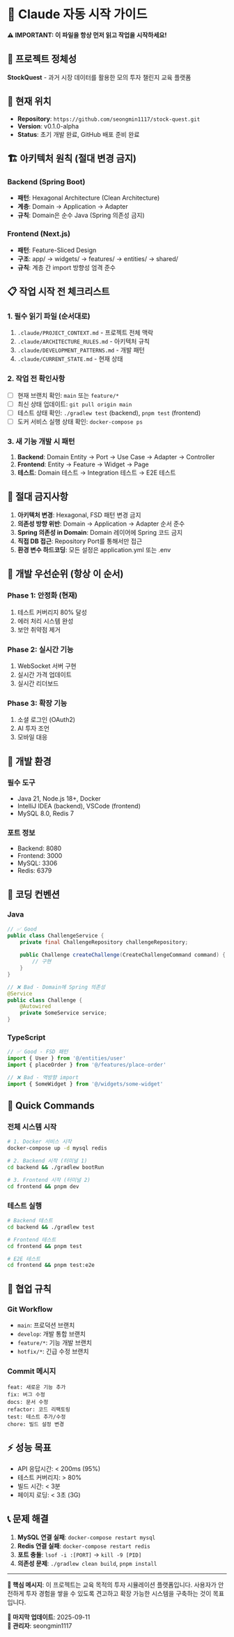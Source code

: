 # 🤖 Claude 자동 시작 가이드

**⚠️ IMPORTANT: 이 파일을 항상 먼저 읽고 작업을 시작하세요!**

## 🎯 프로젝트 정체성
**StockQuest** - 과거 시장 데이터를 활용한 모의 투자 챌린지 교육 플랫폼

## 📍 현재 위치
- **Repository**: `https://github.com/seongmin1117/stock-quest.git`
- **Version**: v0.1.0-alpha
- **Status**: 초기 개발 완료, GitHub 배포 준비 완료

## 🏗️ 아키텍처 원칙 (절대 변경 금지)

### Backend (Spring Boot)
- **패턴**: Hexagonal Architecture (Clean Architecture)
- **계층**: Domain → Application → Adapter
- **규칙**: Domain은 순수 Java (Spring 의존성 금지)

### Frontend (Next.js)
- **패턴**: Feature-Sliced Design  
- **구조**: app/ → widgets/ → features/ → entities/ → shared/
- **규칙**: 계층 간 import 방향성 엄격 준수

## 📋 작업 시작 전 체크리스트

### 1. 필수 읽기 파일 (순서대로)
1. `.claude/PROJECT_CONTEXT.md` - 프로젝트 전체 맥락
2. `.claude/ARCHITECTURE_RULES.md` - 아키텍처 규칙
3. `.claude/DEVELOPMENT_PATTERNS.md` - 개발 패턴
4. `.claude/CURRENT_STATE.md` - 현재 상태

### 2. 작업 전 확인사항
- [ ] 현재 브랜치 확인: `main` 또는 `feature/*`
- [ ] 최신 상태 업데이트: `git pull origin main`
- [ ] 테스트 상태 확인: `./gradlew test` (backend), `pnpm test` (frontend)
- [ ] 도커 서비스 실행 상태 확인: `docker-compose ps`

### 3. 새 기능 개발 시 패턴
1. **Backend**: Domain Entity → Port → Use Case → Adapter → Controller
2. **Frontend**: Entity → Feature → Widget → Page
3. **테스트**: Domain 테스트 → Integration 테스트 → E2E 테스트

## 🚫 절대 금지사항

1. **아키텍처 변경**: Hexagonal, FSD 패턴 변경 금지
2. **의존성 방향 위반**: Domain → Application → Adapter 순서 준수
3. **Spring 의존성 in Domain**: Domain 레이어에 Spring 코드 금지
4. **직접 DB 접근**: Repository Port를 통해서만 접근
5. **환경 변수 하드코딩**: 모든 설정은 application.yml 또는 .env

## 🎯 개발 우선순위 (항상 이 순서)

### Phase 1: 안정화 (현재)
1. 테스트 커버리지 80% 달성
2. 에러 처리 시스템 완성
3. 보안 취약점 제거

### Phase 2: 실시간 기능
1. WebSocket 서버 구현
2. 실시간 가격 업데이트
3. 실시간 리더보드

### Phase 3: 확장 기능
1. 소셜 로그인 (OAuth2)
2. AI 투자 조언
3. 모바일 대응

## 🔧 개발 환경

### 필수 도구
- Java 21, Node.js 18+, Docker
- IntelliJ IDEA (backend), VSCode (frontend)
- MySQL 8.0, Redis 7

### 포트 정보
- Backend: 8080
- Frontend: 3000  
- MySQL: 3306
- Redis: 6379

## 📝 코딩 컨벤션

### Java
```java
// ✅ Good
public class ChallengeService {
    private final ChallengeRepository challengeRepository;
    
    public Challenge createChallenge(CreateChallengeCommand command) {
        // 구현
    }
}

// ❌ Bad - Domain에 Spring 의존성
@Service
public class Challenge {
    @Autowired
    private SomeService service;
}
```

### TypeScript
```typescript
// ✅ Good - FSD 패턴
import { User } from '@/entities/user'
import { placeOrder } from '@/features/place-order'

// ❌ Bad - 역방향 import
import { SomeWidget } from '@/widgets/some-widget'
```

## 🚀 Quick Commands

### 전체 시스템 시작
```bash
# 1. Docker 서비스 시작
docker-compose up -d mysql redis

# 2. Backend 시작 (터미널 1)
cd backend && ./gradlew bootRun

# 3. Frontend 시작 (터미널 2)
cd frontend && pnpm dev
```

### 테스트 실행
```bash
# Backend 테스트
cd backend && ./gradlew test

# Frontend 테스트  
cd frontend && pnpm test

# E2E 테스트
cd frontend && pnpm test:e2e
```

## 🤝 협업 규칙

### Git Workflow
- `main`: 프로덕션 브랜치
- `develop`: 개발 통합 브랜치  
- `feature/*`: 기능 개발 브랜치
- `hotfix/*`: 긴급 수정 브랜치

### Commit 메시지
```
feat: 새로운 기능 추가
fix: 버그 수정
docs: 문서 수정
refactor: 코드 리팩토링
test: 테스트 추가/수정
chore: 빌드 설정 변경
```

## ⚡ 성능 목표

- API 응답시간: < 200ms (95%)
- 테스트 커버리지: > 80%
- 빌드 시간: < 3분
- 페이지 로딩: < 3초 (3G)

## 📞 문제 해결

1. **MySQL 연결 실패**: `docker-compose restart mysql`
2. **Redis 연결 실패**: `docker-compose restart redis`  
3. **포트 충돌**: `lsof -i :[PORT]` → `kill -9 [PID]`
4. **의존성 문제**: `./gradlew clean build`, `pnpm install`

---

**🎯 핵심 메시지**: 이 프로젝트는 교육 목적의 투자 시뮬레이션 플랫폼입니다. 사용자가 안전하게 투자 경험을 쌓을 수 있도록 견고하고 확장 가능한 시스템을 구축하는 것이 목표입니다.

**📅 마지막 업데이트**: 2025-09-11  
**👤 관리자**: seongmin1117